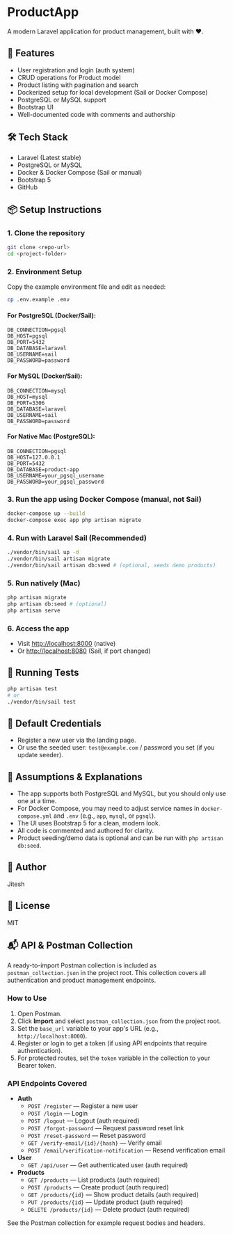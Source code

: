 # ProductApp

A modern Laravel application for product management, built with ❤️.

## 🚀 Features
- User registration and login (auth system)
- CRUD operations for Product model
- Product listing with pagination and search
- Dockerized setup for local development (Sail or Docker Compose)
- PostgreSQL or MySQL support
- Bootstrap UI
- Well-documented code with comments and authorship

## 🛠 Tech Stack
- Laravel (Latest stable)
- PostgreSQL or MySQL
- Docker & Docker Compose (Sail or manual)
- Bootstrap 5
- GitHub

## 📦 Setup Instructions

### 1. Clone the repository
```bash
git clone <repo-url>
cd <project-folder>
```

### 2. Environment Setup
Copy the example environment file and edit as needed:
```bash
cp .env.example .env
```

#### For PostgreSQL (Docker/Sail):
```
DB_CONNECTION=pgsql
DB_HOST=pgsql
DB_PORT=5432
DB_DATABASE=laravel
DB_USERNAME=sail
DB_PASSWORD=password
```

#### For MySQL (Docker/Sail):
```
DB_CONNECTION=mysql
DB_HOST=mysql
DB_PORT=3306
DB_DATABASE=laravel
DB_USERNAME=sail
DB_PASSWORD=password
```

#### For Native Mac (PostgreSQL):
```
DB_CONNECTION=pgsql
DB_HOST=127.0.0.1
DB_PORT=5432
DB_DATABASE=product-app
DB_USERNAME=your_pgsql_username
DB_PASSWORD=your_pgsql_password
```

### 3. Run the app using Docker Compose (manual, not Sail)
```bash
docker-compose up --build
docker-compose exec app php artisan migrate
```

### 4. Run with Laravel Sail (Recommended)
```bash
./vendor/bin/sail up -d
./vendor/bin/sail artisan migrate
./vendor/bin/sail artisan db:seed # (optional, seeds demo products)
```

### 5. Run natively (Mac)
```bash
php artisan migrate
php artisan db:seed # (optional)
php artisan serve
```

### 6. Access the app
- Visit [http://localhost:8000](http://localhost:8000) (native)
- Or [http://localhost:8080](http://localhost:8080) (Sail, if port changed)

## 🧪 Running Tests
```bash
php artisan test
# or
./vendor/bin/sail test
```

## 👤 Default Credentials
- Register a new user via the landing page.
- Or use the seeded user: `test@example.com` / password you set (if you update seeder).

## 📝 Assumptions & Explanations
- The app supports both PostgreSQL and MySQL, but you should only use one at a time.
- For Docker Compose, you may need to adjust service names in `docker-compose.yml` and `.env` (e.g., `app`, `mysql`, or `pgsql`).
- The UI uses Bootstrap 5 for a clean, modern look.
- All code is commented and authored for clarity.
- Product seeding/demo data is optional and can be run with `php artisan db:seed`.

## 📝 Author
Jitesh

## 📄 License
MIT

## 📬 API & Postman Collection

A ready-to-import Postman collection is included as `postman_collection.json` in the project root. This collection covers all authentication and product management endpoints.

### How to Use
1. Open Postman.
2. Click **Import** and select `postman_collection.json` from the project root.
3. Set the `base_url` variable to your app's URL (e.g., `http://localhost:8000`).
4. Register or login to get a token (if using API endpoints that require authentication).
5. For protected routes, set the `token` variable in the collection to your Bearer token.

### API Endpoints Covered
- **Auth**
  - `POST /register` — Register a new user
  - `POST /login` — Login
  - `POST /logout` — Logout (auth required)
  - `POST /forgot-password` — Request password reset link
  - `POST /reset-password` — Reset password
  - `GET /verify-email/{id}/{hash}` — Verify email
  - `POST /email/verification-notification` — Resend verification email
- **User**
  - `GET /api/user` — Get authenticated user (auth required)
- **Products**
  - `GET /products` — List products (auth required)
  - `POST /products` — Create product (auth required)
  - `GET /products/{id}` — Show product details (auth required)
  - `PUT /products/{id}` — Update product (auth required)
  - `DELETE /products/{id}` — Delete product (auth required)

See the Postman collection for example request bodies and headers.
